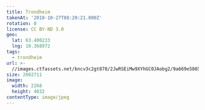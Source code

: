 ```yaml
---
title: Trondheim
takenAt: '2018-10-27T08:20:21.000Z'
rotation: 0
license: CC BY-ND 3.0
geo:
  lat: 63.400233
  lng: 10.368972
tags:
  - trondheim
url: >-
  //images.ctfassets.net/bncv3c2gt878/2JwRSEiMw9XYhGC0JAobg2/9a669e58658de5cd62ee8798defa85ad/trondheim_45629520042_o
size: 2602711
image:
  width: 2268
  height: 4032
contentType: image/jpeg
---
```


